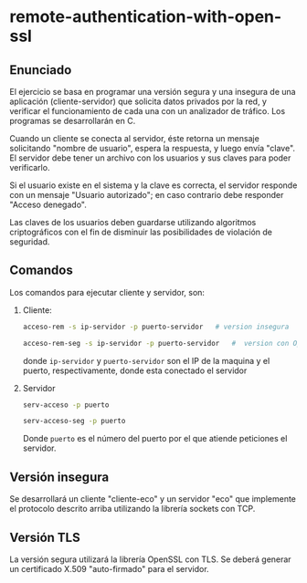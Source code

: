 remote-authentication-with-open-ssl
===================================

Enunciado
-----------------------------------

El ejercicio se basa en programar una versión segura y una insegura de una aplicación (cliente-servidor) que solicita datos privados por la red, y verificar el funcionamiento de cada una con un analizador de tráfico. Los programas se desarrollarán en C.

Cuando un cliente se conecta al servidor, éste retorna un mensaje solicitando "nombre de usuario", espera la respuesta, y luego envía "clave". El servidor debe tener un archivo con los usuarios y sus claves para poder verificarlo.

Si el usuario existe en el sistema y la clave es correcta, el servidor responde con un mensaje "Usuario autorizado"; en caso contrario debe responder "Acceso denegado".

Las claves de los usuarios deben guardarse utilizando algoritmos criptográficos con el fin de disminuir las posibilidades de violación de seguridad.

Comandos
-----------------------------------

Los comandos para ejecutar cliente y servidor, son:

1. Cliente:

    ```bash
    acceso-rem -s ip-servidor -p puerto-servidor   # version insegura
    ```
    
    ```bash
    acceso-rem-seg -s ip-servidor -p puerto-servidor   #  version con OpenSSL
    ```
    
    donde `ip-servidor` y `puerto-servidor` son el IP de la maquina y el puerto, respectivamente, donde esta conectado el servidor

2. Servidor

    ```bash
    serv-acceso -p puerto
    ```
    
    ```bash
    serv-acceso-seg -p puerto
    ```
    
    Donde `puerto` es el número del puerto por el que atiende peticiones el servidor. 

Versión insegura
-------------------

Se desarrollará un cliente "cliente-eco" y un servidor "eco" que implemente el protocolo descrito arriba utilizando la librería sockets con TCP.

Versión TLS
-------------------

La versión segura utilizará la librería OpenSSL con TLS. Se deberá generar un certificado X.509 "auto-firmado" para el servidor.
